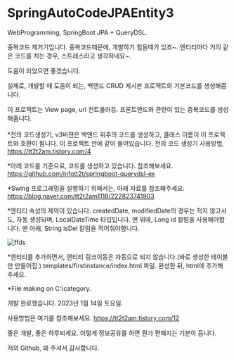 # SpringAutoCodeJPAEntity3 

WebProgramming, SpringBoot JPA + QueryDSL.


중복코드 제거기입니다. 
중복코드때문에, 개발하기 힘들때가 있죠~. 
엔티티마다 거의 같은 코드를 치는 경우, 스트레스라고 생각하네요~.


도움이 되었으면 좋겠습니다. 

실제로, 개발할 때 도움이 되는, 백엔드 CRUD 게시판 프로젝트의 기본코드를 생성해줌니다.

이 프로젝트는 View page, url 컨트롤러등. 프론트앤드와 관련이 있는 중복코드를 생성해줌니다.<br/><br/>
*전의 코드생성기, v3버젼은 백엔드 위주의 코드를 생성하고, 클래스 이름이 이 프로젝트와 호환이 됨니다. 이 프로젝트 안에 같이 들어있습니다.
 전의 코드 생성기 사용방법,<br/> <a href="https://tt2t2am.tistory.com/4">https://tt2t2am.tistory.com/4</a>

*아래 코드를 기준으로, 코드를 생성하고 있습니다. 참조해보세요.
  <br/><a href="https://github.com/infott2t/springboot-querydsl-ex">https://github.com/infott2t/springboot-querydsl-ex</a>

*Swing 프로그래밍을 실행하기 위해서는, 아래 자료를 참조해주세요.
    <br/><a href="https://blog.naver.com/tt2t2am1118/222823741903">https://blog.naver.com/tt2t2am1118/222823741903</a>

*엔티티 속성의 제약이 있습니다.
createdDate, modifiedDate의 경우는 적지 않고서도, 자동 생성되며, LocalDateTime 타입입니다.
맨 위에, Long id 칼럼을 사용해야합니다.
맨 아래, String isDel 칼럼을 적어줘야합니다.

 ![ffds](https://user-images.githubusercontent.com/25080178/212199542-ab60ac61-d3a1-4683-b3d7-45eaaede1f39.PNG)

*엔티티를 추가하면서, 엔티티 링크이동은 자동으로 되지 않습니다.(바로 생성한 테이블만 만들어짐.)
templates/firstinstance/index.html 파일.
완성한 뒤, html에 추가해주세요.

*File making on C:\category. 

개발 완료했습니다. 2023년 1월 14일 토요일.

사용방법은 여기를 참조해보세요. <a href="https://tt2t2am.tistory.com/12">https://tt2t2am.tistory.com/12</a>

좋은 개발, 좋은 하루되세요. 이렇게 정보공유를 하면 뭔가 편해지는 기분이 듬니다. 

저의 Github, 봐 주셔서 감사합니다.


